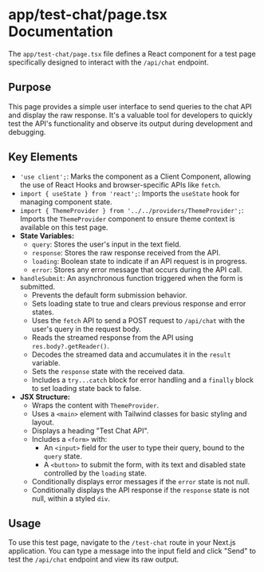 # app/test-chat/page.tsx Documentation

The `app/test-chat/page.tsx` file defines a React component for a test page specifically designed to interact with the `/api/chat` endpoint.

## Purpose

This page provides a simple user interface to send queries to the chat API and display the raw response. It's a valuable tool for developers to quickly test the API's functionality and observe its output during development and debugging.

## Key Elements

-   `'use client';`: Marks the component as a Client Component, allowing the use of React Hooks and browser-specific APIs like `fetch`.
-   `import { useState } from 'react';`: Imports the `useState` hook for managing component state.
-   `import { ThemeProvider } from '../../providers/ThemeProvider';`: Imports the `ThemeProvider` component to ensure theme context is available on this test page.
-   **State Variables:**
    -   `query`: Stores the user's input in the text field.
    -   `response`: Stores the raw response received from the API.
    -   `loading`: Boolean state to indicate if an API request is in progress.
    -   `error`: Stores any error message that occurs during the API call.
-   `handleSubmit`: An asynchronous function triggered when the form is submitted.
    -   Prevents the default form submission behavior.
    -   Sets loading state to true and clears previous response and error states.
    -   Uses the `fetch` API to send a POST request to `/api/chat` with the user's query in the request body.
    -   Reads the streamed response from the API using `res.body?.getReader()`.
    -   Decodes the streamed data and accumulates it in the `result` variable.
    -   Sets the `response` state with the received data.
    -   Includes a `try...catch` block for error handling and a `finally` block to set loading state back to false.
-   **JSX Structure:**
    -   Wraps the content with `ThemeProvider`.
    -   Uses a `<main>` element with Tailwind classes for basic styling and layout.
    -   Displays a heading "Test Chat API".
    -   Includes a `<form>` with:
        -   An `<input>` field for the user to type their query, bound to the `query` state.
        -   A `<button>` to submit the form, with its text and disabled state controlled by the `loading` state.
    -   Conditionally displays error messages if the `error` state is not null.
    -   Conditionally displays the API response if the `response` state is not null, within a styled `div`.

## Usage

To use this test page, navigate to the `/test-chat` route in your Next.js application. You can type a message into the input field and click "Send" to test the `/api/chat` endpoint and view its raw output.
